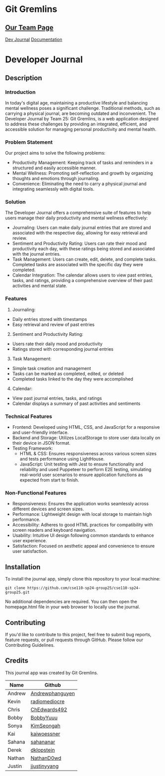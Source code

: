 # Git Gremlins

## [Our Team Page](/admin/team.md)

<a href="https://cse110-sp24-group25.github.io/cse110-sp24-group25/source/homepage/homepage.html" target="_blank">Dev Journal</a>
<a href="https://cse110-sp24-group25.github.io/cse110-sp24-group25/js-doc/index.html" target="_blank">Documentation</a>

# Developer Journal

## Description

### Introduction
In today's digital age, maintaining a productive lifestyle and balancing mental wellness poses a significant challenge. Traditional methods, such as carrying a physical journal, are becoming outdated and inconvenient. The Developer Journal by Team 25: Git Gremlins, is a web application designed to address these challenges by providing an integrated, efficient, and accessible solution for managing personal productivity and mental health.

### Problem Statement
Our project aims to solve the following problems:
- Productivity Management: Keeping track of tasks and reminders in a structured and easily accessible manner.
- Mental Wellness: Promoting self-reflection and growth by organizing thoughts and emotions through journaling.
- Convenience: Eliminating the need to carry a physical journal and integrating seamlessly with digital tools.

### Solution
The Developer Journal offers a comprehensive suite of features to help users manage their daily productivity and mental wellness effectively:
- Journaling: Users can make daily journal entries that are stored and associated with the respective day, allowing for easy retrieval and review.
- Sentiment and Productivity Rating: Users can rate their mood and productivity each day, with these ratings being stored and associated with the journal entries.
- Task Management: Users can create, edit, delete, and complete tasks. Completed tasks are associated with the specific day they were completed.
- Calendar Integration: The calendar allows users to view past entries, tasks, and ratings, providing a comprehensive overview of their past activities and mental state.

### Features
1. Journaling:
  - Daily entries stored with timestamps
  - Easy retrieval and review of past entries
2. Sentiment and Productivity Rating:
  - Users rate their daily mood and productivity
  - Ratings stored with corresponding journal entries
3. Task Management:
  - Simple task creation and management
  - Tasks can be marked as completed, edited, or deleted
  - Completed tasks linked to the day they were accomplished
4. Calendar:
  - View past journal entries, tasks, and ratings
  - Calendar displays a summary of past activities and sentiments

### Technical Features
- Frontend: Developed using HTML, CSS, and JavaScript for a responsive and user-friendly interface.
- Backend and Storage: Utilizes LocalStorage to store user data locally on their device in JSON format.
- Testing Framework:
  - HTML & CSS: Ensures responsiveness across various screen sizes and tests performance using LightHouse.
  - JavaScript: Unit testing with Jest to ensure functionality and reliability and used Puppeteer to perform E2E testing, simulating real-world user scenarios to ensure application functions as expected from start to finish.

### Non-Functional Features
- Responsiveness: Ensures the application works seamlessly across different devices and screen sizes.
- Performance: Lightweight design with local storage to maintain high performance.
- Accessibility: Adheres to good HTML practices for compatibility with screen readers and keyboard navigation.
- Usability: Intuitive UI design following common standards to enhance user experience.
- Satisfaction: Focused on aesthetic appeal and convenience to ensure user satisfaction.

## Installation

To install the journal app, simply clone this repository to your local machine:

`git clone https://github.com/cse110-sp24-group25/cse110-sp24-group25.git`

No additional dependencies are required. You can then open the homepage.html file in your web browser to locally use the journal.

## Contributing
If you'd like to contribute to this project, feel free to submit bug reports, feature requests, or pull requests through GitHub. Please follow our Contributing Guidelines.

## Credits
This journal app was created by Git Gremlins.

| Name | Github |
| --- | --- |
| Andrew | [Andrewphanguyen](https://github.com/andrewphanguyen)|
| Kevin | [radiomediocre](https://github.com/qiwenkevin) |
|Chris| [ChEdwards492](https://github.com/chedwards492) |
|Bobby| [BobbyYuuu](https://github.com/BobbyYuuuu) |
|Sonya|  [KimSeongah](https://github.com/kimseongah) |
|Kai|[kaiwoessner](https://github.com/kaiwoessner)|
|Sahana|[sahananar](https://github.com/sahananar)|
| Derek | [dklopstein](https://github.com/dklopstein) |
|Nathan|[NathanD0wd](https://github.com/NathanD0wd)|
|Justin|[jjustinyyang](https://github.com/jjustinyyang)|
